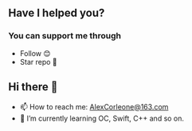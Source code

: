 ## Have I helped you?

### You can support me through

 + Follow 😊
 + Star repo 🌟

<!--
**AlexCorleone/AlexCorleone** is a ✨ _special_ ✨ repository because its `README.md` (this file) appears on your GitHub profile.
-->

## Hi there 👋
 + 📫 How to reach me: AlexCorleone@163.com
 + 🌱 I’m currently learning OC, Swift, C++ and so on.
<!--  + 🔭 I’m currently working on  ...-->
<!--  + 👯 I’m looking to collaborate on ...-->
<!--  + 🤔 I’m looking for help with ...-->
<!--  + 💬 Ask me about -->
<!--  + 😄 Pronouns: ...-->
<!--  + ⚡ Fun fact: ...-->
